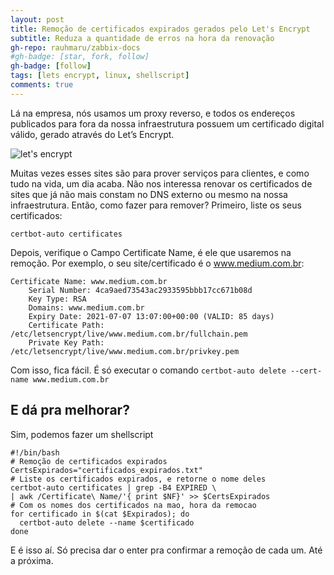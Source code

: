 ```yaml
---
layout: post
title: Remoção de certificados expirados gerados pelo Let's Encrypt
subtitle: Reduza a quantidade de erros na hora da renovação
gh-repo: rauhmaru/zabbix-docs
#gh-badge: [star, fork, follow]
gh-badge: [follow]
tags: [lets encrypt, linux, shellscript]
comments: true
---
```


Lá na empresa, nós usamos um proxy reverso, e todos os endereços publicados para fora da nossa infraestrutura possuem um certificado digital válido, gerado através do Let’s Encrypt.

![let's encrypt](https://miro.medium.com/max/500/1*hU2wTKioVyyruVR0MXaQ4w.png)

Muitas vezes esses sites são para prover serviços para clientes, e como tudo na vida, um dia acaba.
Não nos interessa renovar os certificados de sites que já não mais constam no DNS externo ou mesmo na nossa infraestrutura. Então, como fazer para remover?
Primeiro, liste os seus certificados:

```shell
certbot-auto certificates
```

Depois, verifique o Campo Certificate Name, é ele que usaremos na remoção. Por exemplo, o seu site/certificado é o www.medium.com.br:

```
Certificate Name: www.medium.com.br
    Serial Number: 4ca9aed73543ac2933595bbb17cc671b08d
    Key Type: RSA
    Domains: www.medium.com.br
    Expiry Date: 2021-07-07 13:07:00+00:00 (VALID: 85 days)
    Certificate Path: /etc/letsencrypt/live/www.medium.com.br/fullchain.pem
    Private Key Path: /etc/letsencrypt/live/www.medium.com.br/privkey.pem
```

Com isso, fica fácil. É só executar o comando
```certbot-auto delete --cert-name www.medium.com.br``` 

## E dá pra melhorar?

Sim, podemos fazer um shellscript

```shell
#!/bin/bash
# Remoção de certificados expirados
CertsExpirados="certificados_expirados.txt"
# Liste os certificados expirados, e retorne o nome deles
certbot-auto certificates | grep -B4 EXPIRED \
| awk /Certificate\ Name/'{ print $NF}' >> $CertsExpirados
# Com os nomes dos certificados na mao, hora da remocao
for certificado in $(cat $Expirados); do
  certbot-auto delete --name $certificado
done
```

E é isso aí. Só precisa dar o enter pra confirmar a remoção de cada um.
Até a próxima.